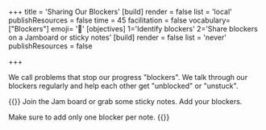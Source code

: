 +++
title = 'Sharing Our Blockers'
[build]
render = false
list = 'local'
publishResources = false
time = 45
facilitation = false
vocabulary=["Blockers"]
emoji= '🧩'
[objectives]
1='Identify blockers'
2='Share blockers on a Jamboard or sticky notes'
[build]
  render = false
  list = 'never'
  publishResources = false

+++

We call problems that stop our progress "blockers". We talk through our blockers regularly and help each other get "unblocked" or "unstuck".

{{<note title="Sharing Our Blockers" type="activity">}}
Join the Jam board or grab some sticky notes. Add your blockers.

Make sure to add only one blocker per note.
{{</note>}}
